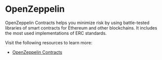 # OpenZeppelin

OpenZeppelin Contracts helps you minimize risk by using battle-tested libraries of smart contracts for Ethereum and other blockchains. It includes the most used implementations of ERC standards.

Visit the following resources to learn more:

- [OpenZeppelin Contracts](https://docs.openzeppelin.com/contracts/)
